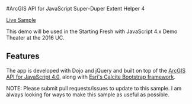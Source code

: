 #ArcGIS API for JavaScript Super-Duper Extent Helper 4

[Live Sample](http://bsnider.github.io/UC-Demos/CameraDemo/index.html)

This demo will be used in the Starting Fresh with JavaScript 4.x Demo Theater at the 2016 UC.

## Features

The app is developed with Dojo and jQuery and built on top of the [ArcGIS API for JavaScript 4.0](https://developers.arcgis.com/javascript/beta/api-reference/), along with [Esri's Calcite Bootstrap framework](http://esri.github.io/calcite-bootstrap/).  


NOTE: Please submit pull requests/issues to update to this sample.  I am always looking for ways to make this sample as useful as possible.
